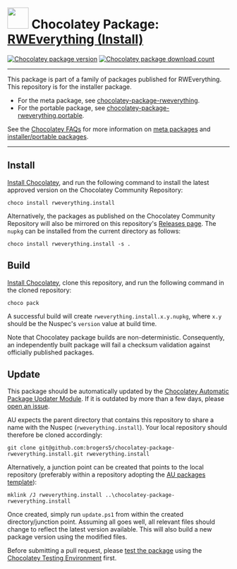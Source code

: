 ﻿# <img src="https://cdn.jsdelivr.net/gh/brogers5/chocolatey-package-rweverything.install@0a3847839fad160f2403e1aa683f040120b6b9c2/rweverything.install.png" width="48" height="48"/> Chocolatey Package: [RWEverything (Install)](https://community.chocolatey.org/packages/rweverything.install/)

[![Chocolatey package version](https://img.shields.io/chocolatey/v/rweverything.install.svg)](https://community.chocolatey.org/packages/rweverything.install/)
[![Chocolatey package download count](https://img.shields.io/chocolatey/dt/rweverything.install.svg)](https://community.chocolatey.org/packages/rweverything.install/)

---

This package is part of a family of packages published for RWEverything. This repository is for the installer package.

* For the meta package, see [chocolatey-package-rweverything](https://github.com/brogers5/chocolatey-package-rweverything).
* For the portable package, see [chocolatey-package-rweverything.portable](https://github.com/brogers5/chocolatey-package-rweverything.portable).

See the [Chocolatey FAQs](https://docs.chocolatey.org/en-us/faqs) for more information on [meta packages](https://docs.chocolatey.org/en-us/faqs#what-is-the-difference-between-packages-no-suffix-as-compared-to.install.portable) and [installer/portable packages](https://docs.chocolatey.org/en-us/faqs#what-distinction-does-chocolatey-make-between-an-installable-and-a-portable-application).

---

## Install

[Install Chocolatey](https://chocolatey.org/install), and run the following command to install the latest approved version on the Chocolatey Community Repository:

```shell
choco install rweverything.install
```

Alternatively, the packages as published on the Chocolatey Community Repository will also be mirrored on this repository's [Releases page](https://github.com/brogers5/chocolatey-package-rweverything.install/releases). The `nupkg` can be installed from the current directory as follows:

```shell
choco install rweverything.install -s .
```

## Build

[Install Chocolatey](https://chocolatey.org/install), clone this repository, and run the following command in the cloned repository:

```shell
choco pack
```

A successful build will create `rweverything.install.x.y.nupkg`, where `x.y` should be the Nuspec's `version` value at build time.

Note that Chocolatey package builds are non-deterministic. Consequently, an independently built package will fail a checksum validation against officially published packages.

## Update

This package should be automatically updated by the [Chocolatey Automatic Package Updater Module](https://github.com/majkinetor/au). If it is outdated by more than a few days, please [open an issue](https://github.com/brogers5/chocolatey-package-rweverything.install/issues).

AU expects the parent directory that contains this repository to share a name with the Nuspec (`rweverything.install`). Your local repository should therefore be cloned accordingly:

```shell
git clone git@github.com:brogers5/chocolatey-package-rweverything.install.git rweverything.install
```

Alternatively, a junction point can be created that points to the local repository (preferably within a repository adopting the [AU packages template](https://github.com/majkinetor/au-packages-template)):

```shell
mklink /J rweverything.install ..\chocolatey-package-rweverything.install
```

Once created, simply run `update.ps1` from within the created directory/junction point. Assuming all goes well, all relevant files should change to reflect the latest version available. This will also build a new package version using the modified files.

Before submitting a pull request, please [test the package](https://docs.chocolatey.org/en-us/community-repository/moderation/package-verifier#steps-for-each-package) using the [Chocolatey Testing Environment](https://github.com/chocolatey-community/chocolatey-test-environment) first.
